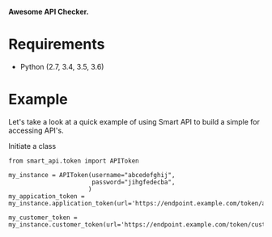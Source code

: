 **Awesome API Checker.**

# Requirements

* Python (2.7, 3.4, 3.5, 3.6)

# Example

Let's take a look at a quick example of using Smart API to build a simple for accessing API's.

Initiate a class 

    from smart_api.token import APIToken
    
    my_instance = APIToken(username="abcedefghij",
                           password="jihgfedecba",
                          )
    my_appication_token = my_instance.application_token(url='https://endpoint.example.com/token/application')

    my_customer_token = my_instance.customer_token(url='https://endpoint.example.com/token/customer')
